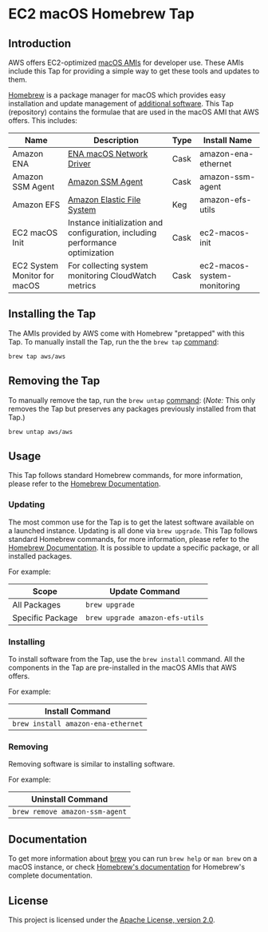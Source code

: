 # EC2 macOS Homebrew Tap

## Introduction

AWS offers EC2-optimized [macOS AMIs](https://docs.aws.amazon.com/AWSEC2/latest/UserGuide/ec2-mac-instances.html#ec2-macos-images) for developer use. These AMIs include this Tap for providing a simple way to get these tools and updates to them.

[Homebrew](https://brew.sh) is a package manager for macOS which provides easy installation and update management of [additional software](https://formulae.brew.sh/). This Tap (repository) contains the formulae that are used in the macOS AMI that AWS offers. This includes:


| Name | Description | Type | Install Name|
|------|-------------|------|-------------|
| Amazon ENA | [ENA macOS Network Driver](https://docs.aws.amazon.com/AWSEC2/latest/UserGuide/enhanced-networking-ena.html) | Cask | amazon-ena-ethernet |
| Amazon SSM Agent    | [Amazon SSM Agent](https://docs.aws.amazon.com/systems-manager/latest/userguide/ssm-agent.html)| Cask| amazon-ssm-agent |
| Amazon EFS | [Amazon Elastic File System](https://docs.aws.amazon.com/efs/latest/ug/using-amazon-efs-utils.html) | Keg | amazon-efs-utils |
| EC2 macOS Init      | Instance initialization and configuration, including performance optimization | Cask | ec2-macos-init |
| EC2 System Monitor for macOS | For collecting system monitoring CloudWatch metrics | Cask | ec2-macos-system-monitoring | 

## Installing the Tap
The AMIs provided by AWS come with Homebrew "pretapped" with this Tap. To manually install the Tap, run the the `brew tap` [command](https://docs.brew.sh/Taps):

`brew tap aws/aws`

## Removing the Tap
To manually remove the tap, run the `brew untap` [command](https://docs.brew.sh/Taps):
(*Note:* This only removes the Tap but preserves any packages previously installed from that Tap.)

`brew untap aws/aws`

## Usage
This Tap follows standard Homebrew commands, for more information, please refer to the [Homebrew Documentation](https://docs.brew.sh/).

### Updating
The most common use for the Tap is to get the latest software available on a launched instance. Updating is all done via `brew upgrade`. This Tap follows standard Homebrew commands, for more information, please refer to the [Homebrew Documentation](https://docs.brew.sh/). It is possible to update a specific package, or all installed packages.

For example:

| Scope  | Update Command|
|--------|--------|
| All Packages | `brew upgrade` |
| Specific Package   |`brew upgrade amazon-efs-utils`| 

### Installing
To install software from the Tap, use the `brew install` command. All the components in the Tap are pre-installed in the macOS AMIs that AWS offers. 

For example:

| Install Command |
|-----------------|
| `brew install amazon-ena-ethernet` |

### Removing
Removing software is similar to installing software. 

For example:

| Uninstall Command |
|-----------------|
| `brew remove amazon-ssm-agent` |

## Documentation
To get more information about [brew](https://brew.sh) you can run `brew help` or `man brew` on a macOS instance, or check [Homebrew's documentation](https://docs.brew.sh) for Homebrew's complete documentation.

## License

This project is licensed under the [Apache License, version 2.0](https://www.apache.org/licenses/LICENSE-2.0).
